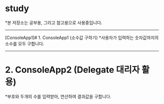 # study
*본 저장소는 공부용, 그리고 참고용으로 사용중입니다.
* * *
[ConsoleApp1]# 1. ConsoleApp1 (소수값 구하기)
*사용자가 입력하는 숫자값까지의 소수를 모두 구합니다.
* * *
# 2. ConsoleApp2 (Delegate 대리자 활용)
*부호와 두개의 수를 입력받아, 연산하여 결과값을 구합니다.
